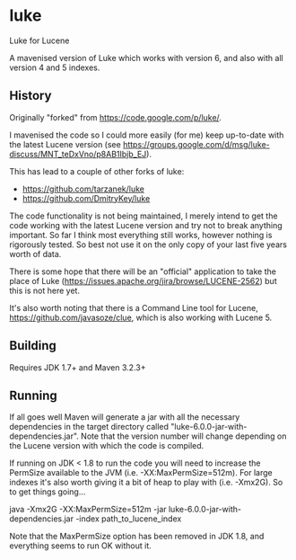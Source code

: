 # luke

Luke for Lucene

A mavenised version of Luke which works with version 6, and also with all version 4 and 5 indexes.

## History

Originally "forked" from https://code.google.com/p/luke/.

I mavenised the code so I could more easily (for me) keep up-to-date with the latest Lucene version (see https://groups.google.com/d/msg/luke-discuss/MNT_teDxVno/p8AB1Ibjb_EJ).

This has lead to a couple of other forks of luke:
* https://github.com/tarzanek/luke
* https://github.com/DmitryKey/luke

The code functionality is not being maintained, I merely intend to get the code working with the latest Lucene version and try not to break anything important. So far I think most everything still works, however nothing is rigorously tested. So best not use it on the only copy of your last five years worth of data.

There is some hope that there will be an "official" application to take the place of Luke (https://issues.apache.org/jira/browse/LUCENE-2562) but this is not here yet.

It's also worth noting that there is a Command Line tool for Lucene, https://github.com/javasoze/clue, which is also working with Lucene 5.

## Building

Requires JDK 1.7+ and Maven 3.2.3+

## Running

If all goes well Maven will generate a jar with all the necessary dependencies in the target directory called "luke-6.0.0-jar-with-dependencies.jar". Note that the version number will change depending on the Lucene version with which the code is compiled. 

If running on JDK < 1.8 to run the code you will need to increase the PermSize available to the JVM (i.e. -XX:MaxPermSize=512m). For large indexes it's also worth giving it a bit of heap to play with (i.e. -Xmx2G). So to get things going...

java -Xmx2G -XX:MaxPermSize=512m -jar luke-6.0.0-jar-with-dependencies.jar -index path_to_lucene_index

Note that the MaxPermSize option has been removed in JDK 1.8, and everything seems to run OK without it.

